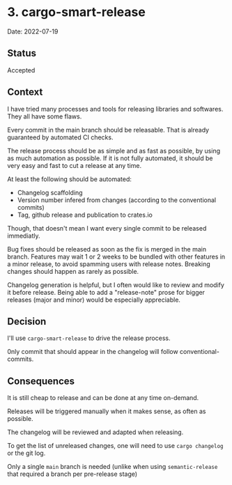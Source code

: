 # 3. cargo-smart-release

Date: 2022-07-19

## Status

Accepted

## Context

I have tried many processes and tools for releasing libraries and softwares. They all have some flaws.

Every commit in the main branch should be releasable. That is already guaranteed by automated CI checks.

The release process should be as simple and as fast as possible, by using as much automation as possible.
If it is not fully automated, it should be very easy and fast to cut a release at any time.

At least the following should be automated:
 * Changelog scaffolding
 * Version number infered from changes (according to the conventional commits)
 * Tag, github release and publication to crates.io

Though, that doesn't mean I want every single commit to be released immediatly. 

Bug fixes should be released as soon as the fix is merged in the main branch.
Features may wait 1 or 2 weeks to be bundled with other features in a minor release, to avoid spamming users with release notes.
Breaking changes should happen as rarely as possible.

Changelog generation is helpful, but I often would like to review and modify it before release.
Being able to add a "release-note" prose for bigger releases (major and minor) would be especially appreciable.

## Decision

I'll use `cargo-smart-release` to drive the release process.

0nly commit that should appear in the changelog will follow conventional-commits.

## Consequences

It is still cheap to release and can be done at any time on-demand.

Releases will be triggered manually when it makes sense, as often as possible.

The changelog will be reviewed and adapted when releasing.

To get the list of unreleased changes, one will need to use `cargo changelog` or the git log.

Only a single `main` branch is needed (unlike when using `semantic-release` that required a branch per pre-release stage)
